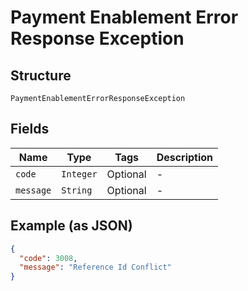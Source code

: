 
# Payment Enablement Error Response Exception

## Structure

`PaymentEnablementErrorResponseException`

## Fields

| Name | Type | Tags | Description |
|  --- | --- | --- | --- |
| `code` | `Integer` | Optional | - |
| `message` | `String` | Optional | - |

## Example (as JSON)

```json
{
  "code": 3008,
  "message": "Reference Id Conflict"
}
```

